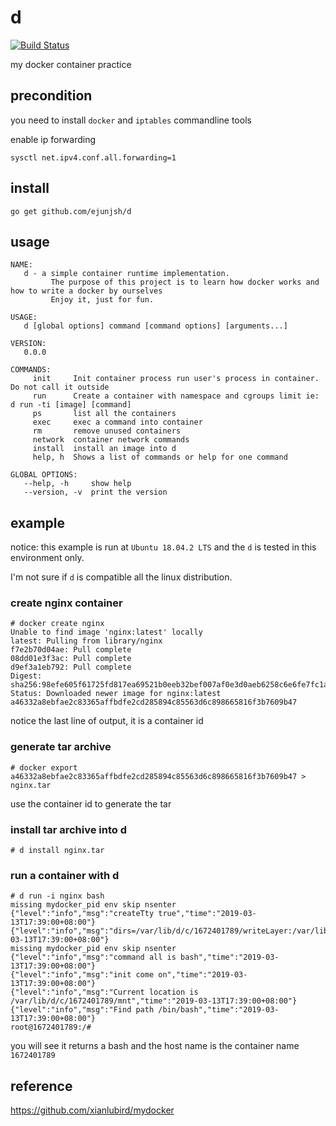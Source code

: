# d

[![Build Status](https://travis-ci.org/ejunjsh/d.svg?branch=master)](https://travis-ci.org/ejunjsh/d)

my docker container practice


## precondition

you need to install `docker`  and `iptables` commandline tools

enable ip forwarding 

    sysctl net.ipv4.conf.all.forwarding=1

## install

    go get github.com/ejunjsh/d
   
## usage

    NAME:
       d - a simple container runtime implementation.
             The purpose of this project is to learn how docker works and how to write a docker by ourselves
             Enjoy it, just for fun.
    
    USAGE:
       d [global options] command [command options] [arguments...]
    
    VERSION:
       0.0.0
    
    COMMANDS:
         init     Init container process run user's process in container. Do not call it outside
         run      Create a container with namespace and cgroups limit ie: d run -ti [image] [command]
         ps       list all the containers
         exec     exec a command into container
         rm       remove unused containers
         network  container network commands
         install  install an image into d
         help, h  Shows a list of commands or help for one command
    
    GLOBAL OPTIONS:
       --help, -h     show help
       --version, -v  print the version


## example

notice: this example is run at `Ubuntu 18.04.2 LTS` and the `d` is tested in this environment only. 

I'm not sure if `d` is compatible all the linux distribution.

### create nginx container

    # docker create nginx
    Unable to find image 'nginx:latest' locally
    latest: Pulling from library/nginx
    f7e2b70d04ae: Pull complete 
    08dd01e3f3ac: Pull complete 
    d9ef3a1eb792: Pull complete 
    Digest: sha256:98efe605f61725fd817ea69521b0eeb32bef007af0e3d0aeb6258c6e6fe7fc1a
    Status: Downloaded newer image for nginx:latest
    a46332a8ebfae2c83365affbdfe2cd285894c85563d6c898665816f3b7609b47
    
notice the last line of output, it is a container id
    
### generate tar archive 

    # docker export a46332a8ebfae2c83365affbdfe2cd285894c85563d6c898665816f3b7609b47 > nginx.tar
    
use the container id to generate the tar

### install tar archive into d
     
    # d install nginx.tar
    
### run a container with d

    # d run -i nginx bash
    missing mydocker_pid env skip nsenter
    {"level":"info","msg":"createTty true","time":"2019-03-13T17:39:00+08:00"}
    {"level":"info","msg":"dirs=/var/lib/d/c/1672401789/writeLayer:/var/lib/d/i/nginx","time":"2019-03-13T17:39:00+08:00"}
    missing mydocker_pid env skip nsenter
    {"level":"info","msg":"command all is bash","time":"2019-03-13T17:39:00+08:00"}
    {"level":"info","msg":"init come on","time":"2019-03-13T17:39:00+08:00"}
    {"level":"info","msg":"Current location is /var/lib/d/c/1672401789/mnt","time":"2019-03-13T17:39:00+08:00"}
    {"level":"info","msg":"Find path /bin/bash","time":"2019-03-13T17:39:00+08:00"}
    root@1672401789:/#
    
you will see it returns a bash and the host name is the container name `1672401789`
    
## reference

https://github.com/xianlubird/mydocker